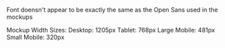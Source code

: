 

Font doensn't appear to be exactly the same as the Open Sans used in the mockups

Mockup Width Sizes:
Desktop: 1205px
Tablet: 768px
Large Mobile: 481px
Small Mobile: 320px